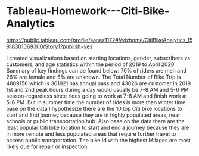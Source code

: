 # Tableau-Homework---Citi-Bike-Analytics

https://public.tableau.com/profile/sanaz1172#!/vizhome/CitiBikeAnalytics_15918301069300/Story1?publish=yes


I created visualizations based on starting locations, gender, subscribers vs customers, and age statistics within the period of 2019 to April 2020 Summary of key findings can be found below:
70% of riders are men and 26% are female and 5% are unknown.
The Total Number of Bike Trip is 4809156 which is 361921 has  annual pass and 43026 are customer in 2019 
1st and 2nd peak hours during a day would usually be 7-8 AM and 5-6 PM season-regardless since rides going to work at 7-8 AM and finish work at 5-6 PM. But in summer time the number of rides is more than winter time. 
base on the data I hypothesize there are the 10 top Citi bike locations to start and End  journey because they are in highly populated areas, near schools or public transportation hub. Also base on the data there are the least popular Citi bike location to start and  end a journey because they are in more remote and less populated areas that require further travel to access public transportation. 
The bike Id with the highest Milages are most likely due for repair or inspection.
 
